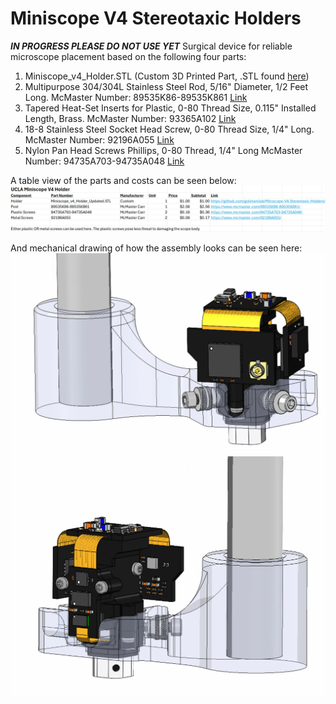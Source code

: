 # Miniscope V4 Stereotaxic Holders
***IN PROGRESS PLEASE DO NOT USE YET***
Surgical device for reliable microscope placement based on the following four parts:

1. Miniscope_v4_Holder.STL (Custom 3D Printed Part, .STL found [here](https://github.com/golshanilab/Miniscope-V4-Stereotaxic-Holders/tree/main/STL%20File%20For%203D%20Printing))
2. Multipurpose 304/304L Stainless Steel Rod, 5/16" Diameter, 1/2 Feet Long. McMaster Number: 89535K86-89535K861 [Link](https://www.mcmaster.com/89535K86-89535K861/)
3. Tapered Heat-Set Inserts for Plastic, 0-80 Thread Size, 0.115" Installed Length, Brass. McMaster Number: 93365A102 [Link](https://www.mcmaster.com/93365A102/)
4. 18-8 Stainless Steel Socket Head Screw, 0-80 Thread Size, 1/4" Long. McMaster Number: 92196A055 [Link](https://www.mcmaster.com/92196A055/)
5. Nylon Pan Head Screws Phillips, 0-80 Thread, 1/4" Long McMaster Number: 94735A703-94735A048 [Link](https://www.mcmaster.com/94735A703-94735A048/)

A table view of the parts and costs can be seen below:
<img src="Images/Parts.PNG" alt="View 1."><br>

And mechanical drawing of how the assembly looks can be seen here:
<img src="Images/1.PNG" alt="View 1."><br>
<img src="Images/2.PNG" alt="View 1."><br>
